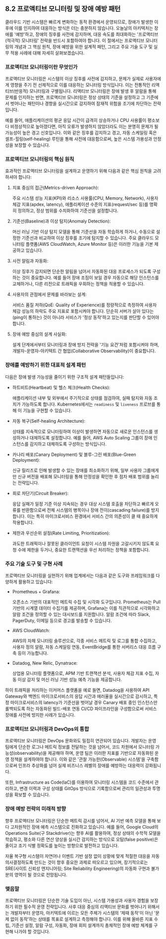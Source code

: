 ## 8.2 프로액티브 모니터링 및 장애 예방 패턴

클라우드 기반 시스템은 빠르게 변화하는 동적 환경에서 운영되므로, 장애가 발생한 이후에 이를 인지하여 대응하는 방식은 더는 충분하지 않습니다. 오늘날의 아키텍처는 장애를 '예방'하고, 장애의 징후를 사전에 감지하며, 대응 속도를 최대화하는 '프로액티브(적극적) 모니터링' 전략을 반드시 포함하여야 합니다. 이 절에서는 프로액티브 모니터링의 개념과 그 핵심 원칙, 장애 예방을 위한 설계적 패턴, 그리고 주요 기술 도구 및 실무 적용 사례에 대해 자세히 살펴보겠습니다.

### 프로액티브 모니터링이란 무엇인가

프로액티브 모니터링은 시스템의 이상 징후를 사전에 감지하고, 문제가 실제로 사용자에게 영향을 주기 전 선제적으로 이를 대응하는 모니터링 방식입니다. 이는 전통적인 리액티브(반응적) 모니터링과 구별됩니다. 리액티브 모니터링은 장애 발생 후 알람을 통해 문제를 인지하는 반면, 프로액티브 모니터링은 정상 상태의 기준을 설정하고 그 기준에서 벗어나는 패턴이나 경향을 실시간으로 감지하여 잠재적 위험을 조기에 차단하는 전략입니다.

예를 들어, 애플리케이션의 평균 응답 시간이 급격히 상승하거나 CPU 사용률이 평소보다 비정상적으로 높아졌다면, 아직 오류가 발생하지 않았더라도 이는 분명히 문제가 될 가능성이 높은 경고 신호입니다. 이와 같은 징후를 감지하고 경고, 자동 스케일링 혹은 셀프-힐링(self-healing) 루틴을 통해 사전에 대응함으로써, 높은 시스템 가용성과 안정성을 보장할 수 있습니다.

### 프로액티브 모니터링의 핵심 원칙

효과적인 프로액티브 모니터링을 설계하고 운영하기 위해 다음과 같은 핵심 원칙을 고려하셔야 합니다:

1. 지표 중심의 접근(Metrics-driven Approach): 

   주요 시스템 성능 지표(KPI)와 리소스 사용률(CPU, Memory, Network), 사용자 체감 지표(apdex, latency), 애플리케이션 수준의 지표(request/sec 등)를 명확히 정의하고, 정상 범위를 수치화하여 기준선을 설정합니다.

2. 기준선(Baseline)과 이상 탐지(Anomaly Detection):

   머신 러닝 기반 이상 탐지 모델을 통해 기준선을 자동 학습하게 하거나, 수동으로 설정한 기준선과 비교하여 이상 징후를 조기에 탐지할 수 있습니다. 주요 클라우드 모니터링 플랫폼(AWS CloudWatch, Azure Monitor 등)은 이러한 기능을 기본 제공하고 있습니다.

3. 사전 알림과 자동화:

   이상 징후가 감지되면 단순한 알림을 넘어서 자동화된 대응 프로세스가 되도록 구성하는 것이 중요합니다. 예를 들어 장애 조짐이 보일 경우 자동으로 해당 인스턴스를 교체하거나, 다른 리전으로 트래픽을 우회하는 정책을 적용할 수 있습니다.

4. 사용자의 관점에서 문제를 바라보는 설계:

   서비스 품질 저하(QoE: Quality of Experience)를 정량적으로 측정하여 사용자 체감 성능의 하락도 주요 지표로 포함시켜야 합니다. 단순히 서버가 살아 있다는(ping이 통하는) 것이 아니라 서비스가 '정상 동작'하고 있는지를 판단할 수 있어야 합니다.

5. 장애 예방 중심의 설계 사실화:

   설계 단계에서부터 모니터링과 장애 방지 전략을 '기능 요건'처럼 포함시켜야 하며, 개발자-운영자-아키텍트 간 협업(Collaborative Observability)이 중요합니다.

### 장애를 예방하기 위한 대표적 설계 패턴

다음은 장애 발생 가능성을 줄이기 위한 구조적 설계 패턴들입니다:

- 하트비트(Heartbeat) 및 헬스 체크(Health Checks):

  애플리케이션 내부 및 외부에서 주기적으로 상태를 점검하여, 실패 탐지와 자동 조치가 가능하도록 합니다. Kubernetes에서는 `readiness` 및 `liveness` 프로브를 통해 이 기능을 구현할 수 있습니다.

- 자동 복구(Self-healing Architecture):

  상태를 지속적으로 모니터링하여 이상이 발생하면 자동으로 새로운 인스턴스를 생성하거나 대체하도록 설정합니다. 예를 들어, AWS Auto Scaling 그룹이 장애 인스턴스를 감지하고 대체하도록 구성하는 방식입니다.

- 카나리 배포(Canary Deployment) 및 블루-그린 배포(Blue-Green Deployment):

  신규 릴리즈로 인해 발생할 수 있는 장애를 최소화하기 위해, 일부 사용자 그룹에게만 신규 버전을 배포해 모니터링을 통해 안정성을 확인한 후 점차 배포 범위를 늘리는 전략입니다.

- 회로 차단기(Circuit Breaker):

  응답 실패가 일정 기준 이상 지속되는 경우 대상 시스템 호출을 차단하고 빠르게 오류를 반환함으로써 전체 시스템의 병목이나 장애 전이(cascading failure)를 방지합니다. 이는 특히 마이크로서비스 환경에서 서비스 간의 의존성이 클 때 중요하게 작용합니다.

- 제한과 우선순위 설정(Rate Limiting, Prioritization):

  과도한 트래픽이나 잘못된 클라이언트 요청이 시스템 자원을 고갈시키지 않도록 요청 수에 제한을 두거나, 중요한 트랜잭션을 우선 처리하는 정책을 포함합니다.

### 주요 기술 도구 및 구현 사례

프로액티브 모니터링을 실현하기 위해 업계에서는 다음과 같은 도구와 프레임워크를 다양하게 활용하고 있습니다:

- Prometheus + Grafana:

  오픈소스 기반의 대표적인 메트릭 수집 및 시각화 도구입니다. Prometheus는 Pull 기반의 시계열 데이터 수집기를 제공하며, Grafana는 이를 직관적으로 시각화하고 알람 조건을 정의할 수 있는 대시보드를 지원합니다. 알람 조건에 따라 Slack, PagerDuty, 이메일 등으로 경고를 발송할 수 있습니다.

- AWS CloudWatch:

  AWS의 자체 모니터링 솔루션으로, 각종 서비스 메트릭 및 로그를 통합 수집하고, 사용자 정의 알람, 자동 스케일링 연동, EventBridge를 통한 서버리스 대응 흐름 구축 등이 가능합니다.

- Datadog, New Relic, Dynatrace:

  상업용 모니터링 플랫폼으로, APM 기반 트랜잭션 분석, 사용자 체감 지표 수집, 자동 이상 감지 및 머신 러닝 기반 성능 예측 기능을 제공합니다.

하이 트래픽을 처리하는 이커머스 플랫폼을 예로 들면, Datadog을 사용하여 API Gateway와 백엔드 마이크로서비스의 응답 시간과 에러율을 실시간으로 감시하고, 특정 마이크로서비스의 latency가 기준선을 벗어날 경우 Canary 배포 중인 인스턴스만 롤백되도록 하는 자동화된 빌드-배포 연동 CI/CD 파이프라인을 구성함으로써 서비스 장애를 사전에 방지한 사례가 있습니다.

### 프로액티브 모니터링과 DevOps의 통합

프로액티브 모니터링은 DevOps 문화와도 밀접히 연관되어 있습니다. 개발자는 운영 팀에게 단순한 로그나 메트릭 정보를 전달하는 것을 넘어서, 코드 차원에서 모니터링 가능성(observability)을 제공해야 하며, 운영 팀은 이러한 지표를 기반으로 자동화된 운영 정책을 설계하여야 합니다. 이와 같은 '관찰 가능한(Observable) 시스템'을 구축함으로써 인프라 추상화를 넘어 실제 비즈니스 레벨의 장애를 예방하는 대응력이 강화됩니다.

또한, Infrastructure as Code(IaC)를 이용하여 모니터링 시스템을 코드 수준에서 관리하고, 변경 이력과 구성 상태를 GitOps 방식으로 기록함으로써 관리의 일관성과 투명성을 확보할 수 있습니다.

### 장애 예방 전략의 미래적 방향

향후 프로액티브 모니터링은 단순한 메트릭 감시를 넘어서, AI 기반 예측 모델을 통해 보다 고차원적인 장애 예측 시스템으로 진화하고 있습니다. 예를 들어, Google Cloud의 Operations Suite(구 Stackdriver)는 향후 AI를 활용하여, 정상 상태의 수학적 모델을 학습하고, 평소와 다른 연산 양상을 실시간 감지하는 방식으로 오탐(false positive)은 줄이고 조기 식별 정확도를 높이는 방향으로 발전하고 있습니다.

자율 복구형 시스템이 자연어나 이벤트 기반 설정 없이 상황에 맞게 적절한 대응을 자동 의사결정하도록 만드는 것이 향후 중요한 과제로 떠오르고 있으며, 장기적으로는 SRE(사이트 신뢰성 엔지니어링; Site Reliability Engineering)의 자동화 구현과 불가분의 영역이 될 것으로 전망됩니다.

### 맺음말

프로액티브 모니터링은 단순한 기술 도입이 아닌, 시스템 가용성과 사용자 경험을 보장하기 위한 필수적 운영 전략입니다. 사후 대응 중심의 리액티브 문화를 벗어나기 위해서는 개발자부터 운영자, 아키텍트에 이르는 모든 주체가 시스템의 '제때 동작'이 아닌 '문제 없이 동작'하는 상태를 목표로 설계하고 측정해야 합니다. 이를 위해 올바른 지표 수립, 기준선 설정, 알람 구성, 자동화, 장애 회피 설계까지 총체적인 장애 예방 체계를 구현해 나가야 할 것입니다.